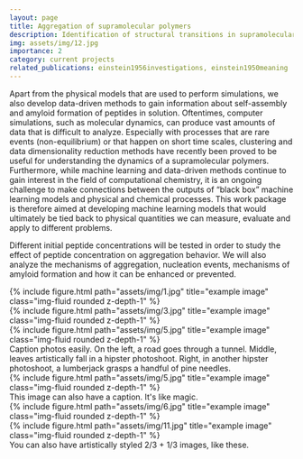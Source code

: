 ```yaml
---
layout: page
title: Aggregation of supramolecular polymers
description: Identification of structural transitions in supramolecular systems with machine learning models
img: assets/img/12.jpg
importance: 2
category: current projects
related_publications: einstein1956investigations, einstein1950meaning
---
```


Apart from the physical models that are used to perform simulations, we also develop data-driven methods to gain information about self-assembly and amyloid formation of peptides in solution. Oftentimes, computer simulations, such as molecular dynamics, can produce vast amounts of data that is difficult to analyze. Especially with processes that are rare events (non-equilibrium) or that happen on short time scales, clustering and data dimensionality reduction methods have recently been proved to be useful for understanding the dynamics of a supramolecular polymers. Furthermore, while machine learning and data-driven methods continue to gain interest in the field of computational chemistry, it is an ongoing challenge to make connections between the outputs of “black box” machine learning models and physical and chemical processes. This work package is therefore aimed at developing machine learning models that would ultimately be tied back to physical quantities we can measure, evaluate and apply to different problems.

Different initial peptide concentrations will be tested in order to study the effect of peptide concentration on aggregation behavior. We will also analyze the mechanisms of aggregation, nucleation events, mechanisms of amyloid formation and how it can be enhanced or prevented.


<div class="row">
    <div class="col-sm mt-3 mt-md-0">
        {% include figure.html path="assets/img/1.jpg" title="example image" class="img-fluid rounded z-depth-1" %}
    </div>
    <div class="col-sm mt-3 mt-md-0">
        {% include figure.html path="assets/img/3.jpg" title="example image" class="img-fluid rounded z-depth-1" %}
    </div>
    <div class="col-sm mt-3 mt-md-0">
        {% include figure.html path="assets/img/5.jpg" title="example image" class="img-fluid rounded z-depth-1" %}
    </div>
</div>
<div class="caption">
    Caption photos easily. On the left, a road goes through a tunnel. Middle, leaves artistically fall in a hipster photoshoot. Right, in another hipster photoshoot, a lumberjack grasps a handful of pine needles.
</div>
<div class="row">
    <div class="col-sm mt-3 mt-md-0">
        {% include figure.html path="assets/img/5.jpg" title="example image" class="img-fluid rounded z-depth-1" %}
    </div>
</div>
<div class="caption">
    This image can also have a caption. It's like magic.
</div>


<div class="row justify-content-sm-center">
    <div class="col-sm-8 mt-3 mt-md-0">
        {% include figure.html path="assets/img/6.jpg" title="example image" class="img-fluid rounded z-depth-1" %}
    </div>
    <div class="col-sm-4 mt-3 mt-md-0">
        {% include figure.html path="assets/img/11.jpg" title="example image" class="img-fluid rounded z-depth-1" %}
    </div>
</div>
<div class="caption">
    You can also have artistically styled 2/3 + 1/3 images, like these.
</div>

